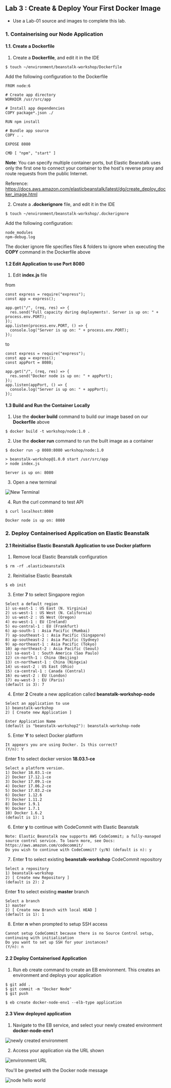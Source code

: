 ## Lab 3 : Create & Deploy Your First Docker Image

- Use a Lab-01 source and images to complete this lab.

### 1. Containerising our Node Application

#### 1.1. Create a Dockerfile

1.  Create a **Dockerfile**, and edit it in the IDE

```
$ touch ~/environment/beanstalk-workshop/Dockerfile
```

Add the following configuration to the Dockerfile

```
FROM node:6

# Create app directory
WORKDIR /usr/src/app

# Install app dependencies
COPY package*.json ./

RUN npm install

# Bundle app source
COPY . .

EXPOSE 8080

CMD [ "npm", "start" ]
```

**Note**: You can specify multiple container ports, but Elastic Beanstalk uses only the first one to connect your container to the host's reverse proxy and route requests from the public Internet.

Reference: https://docs.aws.amazon.com/elasticbeanstalk/latest/dg/create_deploy_docker_image.html

2.  Create a **.dockerignore** file, and edit it in the IDE

```
$ touch ~/environment/beanstalk-workshop/.dockerignore
```

Add the following configuration:

```
node_modules
npm-debug.log
```

The docker ignore file specifies files & folders to ignore when executing the **COPY** command in the Dockerfile above

#### 1.2 Edit Application to use Port 8080

1.  Edit **index.js** file

from

```
const express = require("express");
const app = express();

app.get("/", (req, res) => {
  res.send("Full capacity during deployments!. Server is up on: " + process.env.PORT);
});
app.listen(process.env.PORT, () => {
  console.log("Server is up on: " + process.env.PORT);
});
```

to

```
const express = require("express");
const app = express();
const appPort = 8080;

app.get("/", (req, res) => {
  res.send("Docker node is up on: " + appPort);
});
app.listen(appPort, () => {
  console.log("Server is up on: " + appPort);
});
```

#### 1.3 Build and Run the Container Locally

1.  Use the **docker build** command to build our image based on our **Dockerfile** above

```
$ docker build -t workshop/node:1.0 .
```

2.  Use the **docker run** command to run the built image as a container

```
$ docker run -p 8080:8080 workshop/node:1.0

> beanstalk-workshop@1.0.0 start /usr/src/app
> node index.js

Server is up on: 8080
```

3.  Open a new terminal

![New Terminal](./imgs/01/01.png)

4.  Run the curl command to test API

```
$ curl localhost:8080

Docker node is up on: 8080
```

### 2. Deploy Containerised Application on Elastic Beanstalk

#### 2.1 Reinitialise Elastic Beanstalk Application to use Docker platform

1.  Remove local Elastic Beanstalk configuration

```
$ rm -rf .elasticbeanstalk
```

2.  Reinitialise Elastic Beanstalk

```
$ eb init
```

3.  Enter **7** to select Singapore region

```
Select a default region
1) us-east-1 : US East (N. Virginia)
2) us-west-1 : US West (N. California)
3) us-west-2 : US West (Oregon)
4) eu-west-1 : EU (Ireland)
5) eu-central-1 : EU (Frankfurt)
6) ap-south-1 : Asia Pacific (Mumbai)
7) ap-southeast-1 : Asia Pacific (Singapore)
8) ap-southeast-2 : Asia Pacific (Sydney)
9) ap-northeast-1 : Asia Pacific (Tokyo)
10) ap-northeast-2 : Asia Pacific (Seoul)
11) sa-east-1 : South America (Sao Paulo)
12) cn-north-1 : China (Beijing)
13) cn-northwest-1 : China (Ningxia)
14) us-east-2 : US East (Ohio)
15) ca-central-1 : Canada (Central)
16) eu-west-2 : EU (London)
17) eu-west-3 : EU (Paris)
(default is 3): 7
```

4.  Enter **2** Create a new application called **beanstalk-workshop-node**

```
Select an application to use
1) beanstalk-workshop
2) [ Create new Application ]

Enter Application Name
(default is "beanstalk-workshop2"): beanstalk-workshop-node
```

5.  Enter **Y** to select Docker platform

```
It appears you are using Docker. Is this correct?
(Y/n): Y
```

Enter **1** to select docker version **18.03.1-ce**

```
Select a platform version.
1) Docker 18.03.1-ce
2) Docker 17.12.1-ce
3) Docker 17.09.1-ce
4) Docker 17.06.2-ce
5) Docker 17.03.2-ce
6) Docker 1.12.6
7) Docker 1.11.2
8) Docker 1.9.1
9) Docker 1.7.1
10) Docker 1.6.2
(default is 1): 1
```

6.  Enter **y** to continue with CodeCommit with Elastic Beanstalk

```
Note: Elastic Beanstalk now supports AWS CodeCommit; a fully-managed source control service. To learn more, see Docs: https://aws.amazon.com/codecommit/
Do you wish to continue with CodeCommit? (y/N) (default is n): y
```

7.  Enter **1** to select existing **beanstalk-workshop** CodeCommit repository

```
Select a repository
1) beanstalk-workshop
2) [ Create new Repository ]
(default is 2): 2
```

Enter **1** to select existing **master** branch

```
Select a branch
1) master
2) [ Create new Branch with local HEAD ]
(default is 1): 1
```

8.  Enter **n** when prompted to setup SSH access

```
Cannot setup CodeCommit because there is no Source Control setup, continuing with initialization
Do you want to set up SSH for your instances?
(Y/n): n
```

#### 2.2 Deploy Containerised Application

1.  Run eb create command to create an EB environment. This creates an environment and deploys your application

```
$ git add .
$ git commit -m "Docker Node"
$ git push

$ eb create docker-node-env1 --elb-type application
```

#### 2.3 View deployed application

1.  Navigate to the EB service, and select your newly created environment **docker-node-env1**

![newly created environment](./imgs/02/01.png)

2.  Access your application via the URL shown

![environment URL](./imgs/02/02.png)

You'll be greeted with the Docker node message

![node hello world](./imgs/03/01.png)
